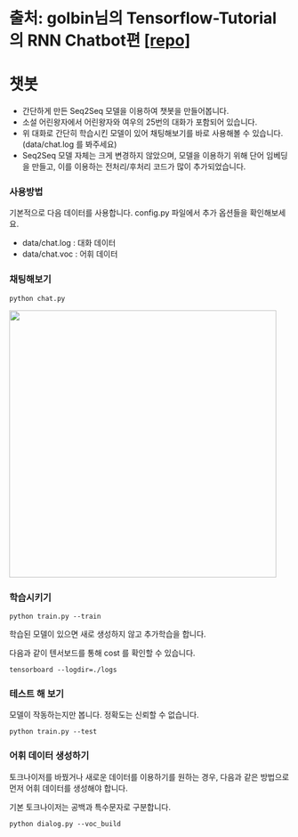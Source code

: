 # 출처: golbin님의 Tensorflow-Tutorial의 RNN Chatbot편 [[repo]](https://github.com/golbin/TensorFlow-Tutorials/tree/master/10%20-%20RNN/ChatBot)


# 챗봇

- 간단하게 만든 Seq2Seq 모델을 이용하여 챗봇을 만들어봅니다.
- 소설 어린왕자에서 어린왕자와 여우의 25번의 대화가 포함되어 있습니다.
- 위 대화로 간단히 학습시킨 모델이 있어 채팅해보기를 바로 사용해볼 수 있습니다. (data/chat.log 를 봐주세요)
- Seq2Seq 모델 자체는 크게 변경하지 않았으며, 모델을 이용하기 위해 단어 임베딩을 만들고, 이를 이용하는 전처리/후처리 코드가 많이 추가되었습니다.

### 사용방법

기본적으로 다음 데이터를 사용합니다. config.py 파일에서 추가 옵션들을 확인해보세요.

- data/chat.log : 대화 데이터
- data/chat.voc : 어휘 데이터

### 채팅해보기

```
python chat.py
```

<img src="screenshot.png" width="480">

### 학습시키기

``` 
python train.py --train
```

학습된 모델이 있으면 새로 생성하지 않고 추가학습을 합니다.

다음과 같이 텐서보드를 통해 cost 를 확인할 수 있습니다.

```
tensorboard --logdir=./logs
```

### 테스트 해 보기

모델이 작동하는지만 봅니다. 정확도는 신뢰할 수 없습니다.

```
python train.py --test
```

### 어휘 데이터 생성하기

토크나이저를 바꿨거나 새로운 데이터를 이용하기를 원하는 경우, 다음과 같은 방법으로 먼저 어휘 데이터를 생성해야 합니다.

기본 토크나이저는 공백과 특수문자로 구분합니다.

```
python dialog.py --voc_build
```